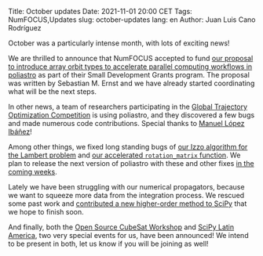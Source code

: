 Title: October updates
Date: 2021-11-01 20:00 CET
Tags: NumFOCUS,Updates
slug: october-updates
lang: en
Author: Juan Luis Cano Rodríguez

October was a particularly intense month, with lots of exciting news!

We are thrilled to announce that NumFOCUS accepted to fund
[our proposal to introduce array orbit types
to accelerate parallel computing workflows in poliastro](https://github.com/poliastro/documents/blob/master/numfocus-sdg-2021-r3.md)
as part of their Small Development Grants program.
The proposal was written by Sebastian M. Ernst
and we have already started coordinating what will be the next steps.

In other news, a team of researchers participating in the
[Global Trajectory Optimization Competition](https://sophia.estec.esa.int/gtoc_portal/)
is using poliastro,
and they discovered a few bugs and made numerous code contributions.
Special thanks to [Manuel López Ibáñez](http://lopez-ibanez.eu)!

Among other things, we fixed long standing bugs of
[our Izzo algorithm for the Lambert problem](https://github.com/poliastro/poliastro/issues/1362)
and [our accelerated `rotation_matrix` function](https://github.com/poliastro/poliastro/issues/1360).
We plan to release the next version of poliastro
with these and other fixes
[in the coming weeks](https://github.com/poliastro/poliastro/pull/1348).

Lately we have been struggling with our numerical propagators,
because we want to squeeze more data from the integration process.
We rescued some past work
and [contributed a new higher-order method to SciPy](https://github.com/scipy/scipy/pull/14956)
that we hope to finish soon.

And finally, both the [Open Source CubeSat Workshop](https://events.libre.space/event/5/abstracts/)
and [SciPy Latin America](https://www.scipy.lat/conf/2021/),
two very special events for us,
have been announced!
We intend to be present in both, let us know if you will be joining as well!
